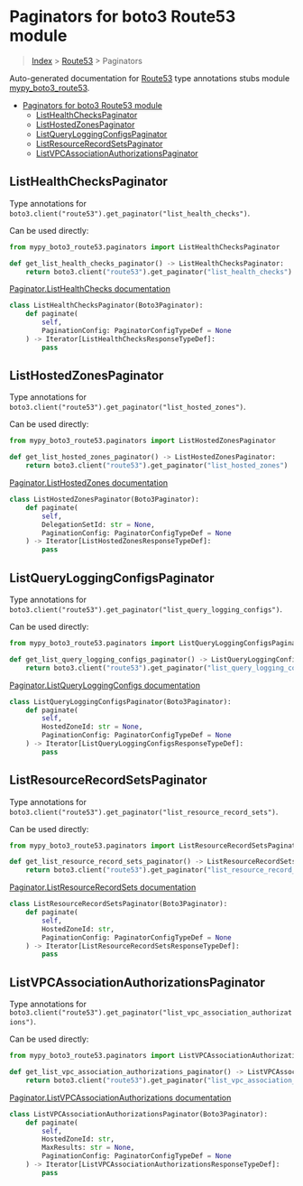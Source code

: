 # Paginators for boto3 Route53 module

> [Index](../index.md) > [Route53](./index.md) > Paginators

Auto-generated documentation for [Route53](https://boto3.amazonaws.com/v1/documentation/api/latest/reference/services/route53.html#Route53)
type annotations stubs module [mypy_boto3_route53](https://pypi.org/project/mypy-boto3-route53/).

- [Paginators for boto3 Route53 module](#paginators-for-boto3-route53-module)
  - [ListHealthChecksPaginator](#listhealthcheckspaginator)
  - [ListHostedZonesPaginator](#listhostedzonespaginator)
  - [ListQueryLoggingConfigsPaginator](#listqueryloggingconfigspaginator)
  - [ListResourceRecordSetsPaginator](#listresourcerecordsetspaginator)
  - [ListVPCAssociationAuthorizationsPaginator](#listvpcassociationauthorizationspaginator)

## ListHealthChecksPaginator

Type annotations for `boto3.client("route53").get_paginator("list_health_checks")`.

Can be used directly:

```python
from mypy_boto3_route53.paginators import ListHealthChecksPaginator

def get_list_health_checks_paginator() -> ListHealthChecksPaginator:
    return boto3.client("route53").get_paginator("list_health_checks")
```

[Paginator.ListHealthChecks documentation](https://boto3.amazonaws.com/v1/documentation/api/latest/reference/services/route53.html#Route53.Paginator.ListHealthChecks)

```python
class ListHealthChecksPaginator(Boto3Paginator):
    def paginate(
        self,
        PaginationConfig: PaginatorConfigTypeDef = None
    ) -> Iterator[ListHealthChecksResponseTypeDef]:
        pass
```
## ListHostedZonesPaginator

Type annotations for `boto3.client("route53").get_paginator("list_hosted_zones")`.

Can be used directly:

```python
from mypy_boto3_route53.paginators import ListHostedZonesPaginator

def get_list_hosted_zones_paginator() -> ListHostedZonesPaginator:
    return boto3.client("route53").get_paginator("list_hosted_zones")
```

[Paginator.ListHostedZones documentation](https://boto3.amazonaws.com/v1/documentation/api/latest/reference/services/route53.html#Route53.Paginator.ListHostedZones)

```python
class ListHostedZonesPaginator(Boto3Paginator):
    def paginate(
        self,
        DelegationSetId: str = None,
        PaginationConfig: PaginatorConfigTypeDef = None
    ) -> Iterator[ListHostedZonesResponseTypeDef]:
        pass
```
## ListQueryLoggingConfigsPaginator

Type annotations for `boto3.client("route53").get_paginator("list_query_logging_configs")`.

Can be used directly:

```python
from mypy_boto3_route53.paginators import ListQueryLoggingConfigsPaginator

def get_list_query_logging_configs_paginator() -> ListQueryLoggingConfigsPaginator:
    return boto3.client("route53").get_paginator("list_query_logging_configs")
```

[Paginator.ListQueryLoggingConfigs documentation](https://boto3.amazonaws.com/v1/documentation/api/latest/reference/services/route53.html#Route53.Paginator.ListQueryLoggingConfigs)

```python
class ListQueryLoggingConfigsPaginator(Boto3Paginator):
    def paginate(
        self,
        HostedZoneId: str = None,
        PaginationConfig: PaginatorConfigTypeDef = None
    ) -> Iterator[ListQueryLoggingConfigsResponseTypeDef]:
        pass
```
## ListResourceRecordSetsPaginator

Type annotations for `boto3.client("route53").get_paginator("list_resource_record_sets")`.

Can be used directly:

```python
from mypy_boto3_route53.paginators import ListResourceRecordSetsPaginator

def get_list_resource_record_sets_paginator() -> ListResourceRecordSetsPaginator:
    return boto3.client("route53").get_paginator("list_resource_record_sets")
```

[Paginator.ListResourceRecordSets documentation](https://boto3.amazonaws.com/v1/documentation/api/latest/reference/services/route53.html#Route53.Paginator.ListResourceRecordSets)

```python
class ListResourceRecordSetsPaginator(Boto3Paginator):
    def paginate(
        self,
        HostedZoneId: str,
        PaginationConfig: PaginatorConfigTypeDef = None
    ) -> Iterator[ListResourceRecordSetsResponseTypeDef]:
        pass
```
## ListVPCAssociationAuthorizationsPaginator

Type annotations for `boto3.client("route53").get_paginator("list_vpc_association_authorizations")`.

Can be used directly:

```python
from mypy_boto3_route53.paginators import ListVPCAssociationAuthorizationsPaginator

def get_list_vpc_association_authorizations_paginator() -> ListVPCAssociationAuthorizationsPaginator:
    return boto3.client("route53").get_paginator("list_vpc_association_authorizations")
```

[Paginator.ListVPCAssociationAuthorizations documentation](https://boto3.amazonaws.com/v1/documentation/api/latest/reference/services/route53.html#Route53.Paginator.ListVPCAssociationAuthorizations)

```python
class ListVPCAssociationAuthorizationsPaginator(Boto3Paginator):
    def paginate(
        self,
        HostedZoneId: str,
        MaxResults: str = None,
        PaginationConfig: PaginatorConfigTypeDef = None
    ) -> Iterator[ListVPCAssociationAuthorizationsResponseTypeDef]:
        pass
```